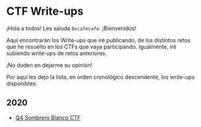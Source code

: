# CTF Write-ups

¡Hola a todos! Les saluda `0xcafecafe`. ¡Bienvenidos!

Aquí encontrarán los Write-ups que iré publicando, de los distintos retos que he resuelto en los CTFs que vaya participando. Igualmente, iré subiendo write-ups de retos anteriores.

¡No duden en dejarme su opinión!

Por aquí les dejo la lista, en orden cronológico descendente, los write-ups disponibles:

## 2020
+ [Q4 Sombrero Blanco CTF](./2020/q4sbctf/README.md)